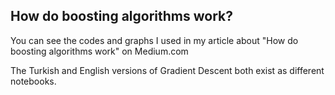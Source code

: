 ## How do boosting algorithms work?

You can see the codes and graphs I used in my article about "How do boosting algorithms work" on Medium.com

The Turkish and English versions of Gradient Descent both exist as different notebooks.
